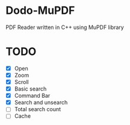 # Dodo-MuPDF
PDF Reader written in C++ using MuPDF library

# TODO

- [x] Open
- [x] Zoom
- [x] Scroll
- [x] Basic search
- [x] Command Bar
- [x] Search and unsearch
- [ ] Total search count
- [ ] Cache
